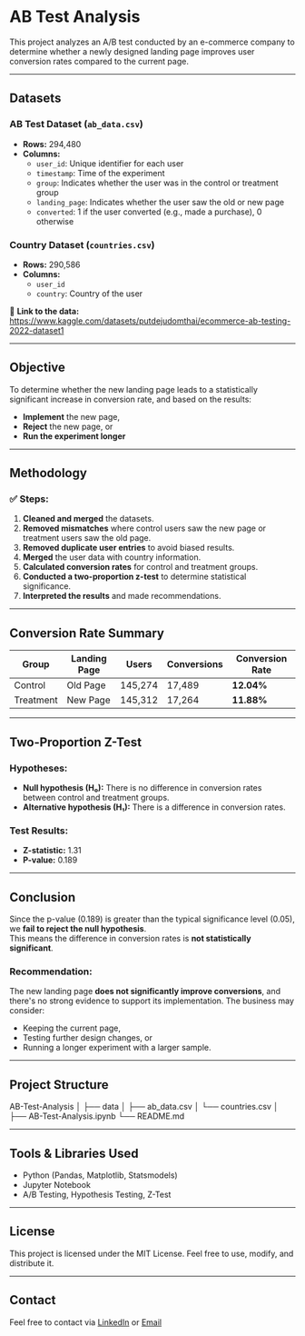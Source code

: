 # AB Test Analysis

This project analyzes an A/B test conducted by an e-commerce company to determine whether a newly designed landing page improves user conversion rates compared to the current page.

---

## Datasets

### **AB Test Dataset** (`ab_data.csv`)
- **Rows:** 294,480  
- **Columns:**
  - `user_id`: Unique identifier for each user
  - `timestamp`: Time of the experiment
  - `group`: Indicates whether the user was in the control or treatment group
  - `landing_page`: Indicates whether the user saw the old or new page
  - `converted`: 1 if the user converted (e.g., made a purchase), 0 otherwise

### **Country Dataset** (`countries.csv`)
- **Rows:** 290,586  
- **Columns:**
  - `user_id`
  - `country`: Country of the user

📎 **Link to the data:**  
https://www.kaggle.com/datasets/putdejudomthai/ecommerce-ab-testing-2022-dataset1

---

## Objective

To determine whether the new landing page leads to a statistically significant increase in conversion rate, and based on the results:
- **Implement** the new page,
- **Reject** the new page, or
- **Run the experiment longer**

---

## Methodology

### ✅ Steps:
1. **Cleaned and merged** the datasets.
2. **Removed mismatches** where control users saw the new page or treatment users saw the old page.
3. **Removed duplicate user entries** to avoid biased results.
4. **Merged** the user data with country information.
5. **Calculated conversion rates** for control and treatment groups.
6. **Conducted a two-proportion z-test** to determine statistical significance.
7. **Interpreted the results** and made recommendations.

---

## Conversion Rate Summary

| Group      | Landing Page | Users   | Conversions | Conversion Rate |
|------------|--------------|---------|-------------|------------------|
| Control    | Old Page     | 145,274 | 17,489      | **12.04%**       |
| Treatment  | New Page     | 145,312 | 17,264      | **11.88%**       |

---

## Two-Proportion Z-Test

### **Hypotheses:**
- **Null hypothesis (H₀):** There is no difference in conversion rates between control and treatment groups.
- **Alternative hypothesis (H₁):** There is a difference in conversion rates.

### **Test Results:**
- **Z-statistic:** 1.31  
- **P-value:** 0.189  

---

## Conclusion

Since the p-value (0.189) is greater than the typical significance level (0.05), we **fail to reject the null hypothesis**.  
This means the difference in conversion rates is **not statistically significant**.

### Recommendation:
The new landing page **does not significantly improve conversions**, and there's no strong evidence to support its implementation. The business may consider:
- Keeping the current page,
- Testing further design changes, or
- Running a longer experiment with a larger sample.

---

## Project Structure

AB-Test-Analysis
│
├── data
│   ├── ab_data.csv
│   └── countries.csv
│
├── AB-Test-Analysis.ipynb
└── README.md


---

## Tools & Libraries Used
- Python (Pandas, Matplotlib, Statsmodels)
- Jupyter Notebook
- A/B Testing, Hypothesis Testing, Z-Test

---

## License

This project is licensed under the MIT License. Feel free to use, modify, and distribute it.

---

## Contact

Feel free to contact via [LinkedIn](www.linkedin.com/in/fatemeh-sepehrpour-012982ba) or [Email](fatemeh.sepehrpour@proton.me)

